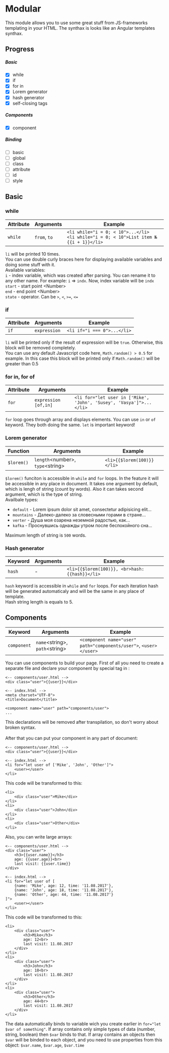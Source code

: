 # Modular

This module allows you to use some great stuff from JS-frameworks templating in your HTML. The synthax is looks like an Angular templates synthax.

## Progress

##### Basic

- [x] while
- [x] if
- [x] for in
- [x] Lorem generator
- [x] hash generator
- [x] self-closing tags

##### Components

- [x] component

##### Binding

- [ ] basic
- [ ] global
- [ ] class
- [ ] attribute
- [ ] id
- [ ] style

## Basic

### while
Attribute | Arguments | Example
--------- | --------- | -------
`while` | `from`, `to` | ```<li while="i = 0; < 10">...</li>``` <br> ```<li while="i = 0; < 10">List item №{{i + 1}}</li>```

`li` will be printed 10 times. <br> You can use double curly braces here for displaying available variables and doing some stuff with it. <br> Available variables: <br> `i` - index variable, which was created after parsing. You can rename it to any other name. For example: `i` => `indx`. Now, index variable will be `indx`<br> `start` - start point &lt;Number&gt;<br> `end` - end point &lt;Number&gt;<br> `state` - operator. Can be `>`, `<`, `>=`, `<=`

### if
Attribute | Arguments | Example
--------- | --------- | -------
`if` | `expression` | ```<li if="i === 0">...</li>```

`li` will be printed only if the result of expression will be `true`. Otherwise, this block will be removed completely. <br> You can use any default Javascript code here, `Math.random() > 0.5` for example. In this case this block will be printed only if `Math.random()` will be greater than 0.5

### for in, for of
Attribute | Arguments | Example
--------- | --------- | -------
`for` | `expression [of,in]` | ```<li for="let user in ['Mike', 'John', 'Susey', 'Vasya']">...</li>```

`for` loop goes through array and displays elements. You can use `in` or `of` keyword. They both doing the same. `let` is important keyword!

### Lorem generator
Function | Arguments | Example
-------- | --------- | -------
`$lorem()` | `length`&lt;number&gt;, `type`&lt;string&gt; | ```<li>{{$lorem(100)}}</li>```

`$lorem()` funciton is accessible in `while` and `for` loops. In the feature it will be accessible in any place in document. It takes one argument by default, which is lengh of string (count by words). Also it can takes second argument, which is the type of string. <br> Availbale types:
- `default` - Lorem ipsum dolor sit amet, consectetur adipisicing elit...
- `mountains` - Далеко-далеко за словесными горами в стране...
- `verter` - Душа моя озарена неземной радостью, как...
- `kafka` - Проснувшись однажды утром после беспокойного сна...

Maximum length of string is `500` words.


### Hash generator
Keyword | Arguments | Example
------- | --------- | -------
`hash` | - | ```<li>{{$lorem(100)}}, <br>hash: {{hash}}</li>```

`hash` keyword is accessible in `while` and `for` loops. For each iteration hash will be generated automaticaly and will be the same in any place of template. <br>
Hash string length is equals to 5.


## Components

Keyword | Arguments | Example
------- | --------- | -------
`component` | `name`&lt;string&gt;, `path`&lt;string&gt; | ```<component name="user" path="components/user">```, ```<user></user>```

You can use components to build your page. First of all you need to create a separate file and declare your component by special tag in <head>:
```
<-- components/user.html -->
<div class="user">{{user}}</div>

<-- index.html -->
<meta charset="UTF-8">
<title>Document</title>

<component name="user" path="components/user">
...
```

This declarations will be removed after transpilation, so don't worry about broken syntax. <br><br>
After that you can put your component in any part of document:
```
<-- components/user.html -->
<div class="user">{{user}}</div>

<-- index.html -->
<li for="let user of ['Mike', 'John', 'Other']">
	<user></user>
</li>
```
This code will be transformed to this:
```
<li>
	<div class="user">Mike</div>
</li>
<li>
	<div class="user">John</div>
</li>
<li>
	<div class="user">Other</div>
</li>
```
Also, you can write large arrays:
```
<-- components/user.html -->
<div class="user">
	<h3>{{user.name}}</h3>
	age: {{user.age}}<br>
	last visit: {{user.time}}
</div>

<-- index.html -->
<li for="let user of [
	{name: 'Mike', age: 12, time: '11.08.2017'},
	{name: 'John', age: 18, time: '11.08.2017'},
	{name: 'Other', age: 44, time: '11.08.2017'}
]">
	<user></user>
</li>
```
This code will be transformed to this:
```
<li>
	<div class="user">
		<h3>Mike</h3>
		age: 12<br>
		last visit: 11.08.2017
	</div>
</li>
<li>
	<div class="user">
		<h3>John</h3>
		age: 18<br>
		last visit: 11.08.2017
	</div>
</li>
<li>
	<div class="user">
		<h3>Other</h3>
		age: 44<br>
		last visit: 11.08.2017
	</div>
</li>
```
The data automatically binds to variable wich you create earlier in `for="let $var of something"`. If array contains only simple types of data (number, string, boolean) then `$var` binds to that. If array contains an objects then `$var` will be binded to each object, and you need to use properties from this object: `$var.name`, `$var.age`, `$var.time`